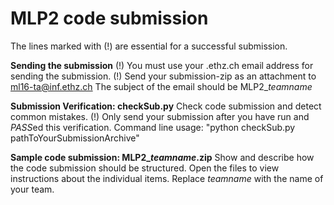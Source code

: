# MLP2 code submission

The lines marked with (!) are essential for a successful submission.

**Sending the submission**
(!) You must use your .ethz.ch email address for sending the submission.
(!) Send your submission-zip as an attachment to ml16-ta@inf.ethz.ch
The subject of the email should be MLP2_*teamname*
 
**Submission Verification: checkSub.py**
Check code submission and detect common mistakes.
(!) Only send your submission after you have run and *PASS*ed this verification.
Command line usage: "python checkSub.py pathToYourSubmissionArchive"
 
**Sample code submission: MLP2_*teamname*.zip**
Show and describe how the code submission should be structured.
Open the files to view instructions about the individual items.
Replace *teamname* with the name of your team.
